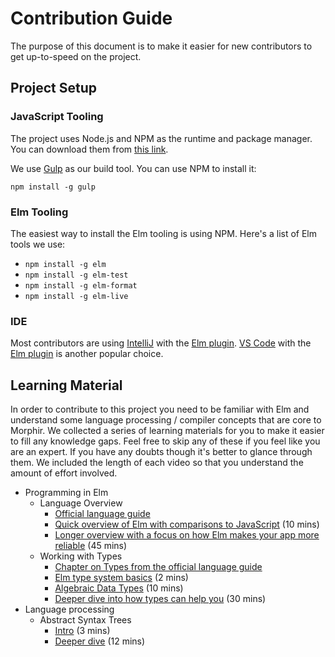 # Contribution Guide

The purpose of this document is to make it easier for new contributors to get up-to-speed on the project.

## Project Setup

### JavaScript Tooling

The project uses Node.js and NPM as the runtime and package manager. You can download them from 
[this link](https://nodejs.org/en/download/).

We use [Gulp](https://gulpjs.com/) as our build tool. You can use NPM to install it:

```
npm install -g gulp
```

### Elm Tooling

The easiest way to install the Elm tooling is using NPM. Here's a list of Elm tools we use:

- `npm install -g elm`
- `npm install -g elm-test`
- `npm install -g elm-format`
- `npm install -g elm-live` 

### IDE

Most contributors are using [IntelliJ](https://www.jetbrains.com/idea/download) with the 
[Elm plugin](https://plugins.jetbrains.com/plugin/10268-elm). [VS Code](https://code.visualstudio.com/download) with the 
[Elm plugin](https://marketplace.visualstudio.com/items?itemName=Elmtooling.elm-ls-vscode) is another popular choice.

## Learning Material

In order to contribute to this project you need to be familiar with Elm and understand some language processing / compiler concepts that are core to Morphir. 
We collected a series of learning materials for you to make it easier to fill any knowledge gaps. Feel free to skip any of these if you feel like you are an expert. 
If you have any doubts though it's better to glance through them. We included the length of each video so that you understand the amount of effort involved.

- Programming in Elm
  - Language Overview
    - [Official language guide](https://guide.elm-lang.org/)
    - [Quick overview of Elm with comparisons to JavaScript](https://www.youtube.com/watch?v=um0jxfgboNo) (10 mins)
    - [Longer overview with a focus on how Elm makes your app more reliable](https://www.youtube.com/watch?v=kEitFAY7Gc8) (45 mins)
  - Working with Types
    - [Chapter on Types from the official language guide](https://guide.elm-lang.org/types/)
    - [Elm type system basics](https://www.youtube.com/watch?v=F_bx2J8En9w) (2 mins)
    - [Algebraic Data Types](https://www.youtube.com/watch?v=JYWJzaiCtEw) (10 mins)
    - [Deeper dive into how types can help you](https://www.youtube.com/watch?v=memIRXFSNkU) (30 mins)
- Language processing
  - Abstract Syntax Trees
    - [Intro](https://www.youtube.com/watch?v=jpfaXK4xCYE) (3 mins)
    - [Deeper dive](https://www.youtube.com/watch?v=VKM1eLoN-gI) (12 mins)


